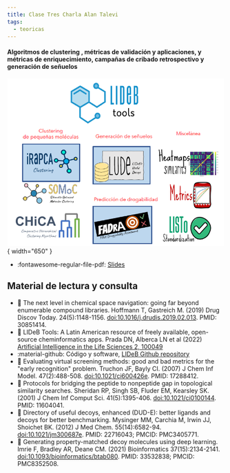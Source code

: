 ```yaml
---
title: Clase Tres Charla Alan Talevi
tags: 
  - teoricas
---
```


#### Algoritmos de clustering , métricas de validación y aplicaciones, y métricas de enriquecimiento, campañas de cribado retrospectivo y generación de señuelos

![Banner](featured.png){ width="650" }

* :fontawesome-regular-file-pdf: [Slides](slides-charla-alan-talevi.pdf) 

## Material de lectura y consulta

  * :paperclip: The next level in chemical space navigation: going far beyond enumerable compound libraries. Hoffmann T, Gastreich M. (2019) Drug Discov Today. 24(5):1148-1156. [doi:10.1016/j.drudis.2019.02.013](https://10.1016/j.drudis.2019.02.013). PMID: 30851414.
  * :paperclip: LIDeB Tools: A Latin American resource of freely available, open-source cheminformatics apps. Prada DN, Alberca LN et al (2022) [Artificial Intelligence in the Life Sciences 2, 100049](https://doi.org/10.1016/j.ailsci.2022.100049)
  * :material-github: Código y software, [LIDeB Github repository](https://github.com/lideb)
  * :paperclip: Evaluating virtual screening methods: good and bad metrics for the "early recognition" problem. Truchon JF, Bayly CI. (2007) J Chem Inf Model. 47(2):488-508. [doi:10.1021/ci600426e](https://doi.org/10.1021/ci600426e). PMID: 17288412.
  * :paperclip: Protocols for bridging the peptide to nonpeptide gap in topological similarity searches. Sheridan RP, Singh SB, Fluder EM, Kearsley SK. (2001) J Chem Inf Comput Sci. 41(5):1395-406. [doi:10.1021/ci0100144](https://doi.org/10.1021/ci0100144). PMID: 11604041.
  * :paperclip: Directory of useful decoys, enhanced (DUD-E): better ligands and decoys for better benchmarking. Mysinger MM, Carchia M, Irwin JJ, Shoichet BK. (2012) J Med Chem. 55(14):6582-94. [doi:10.1021/jm300687e](https://doi.org/10.1021/jm300687e). PMID: 22716043; PMCID: PMC3405771.
  * :paperclip: Generating property-matched decoy molecules using deep learning. Imrie F, Bradley AR, Deane CM. (2021)  Bioinformatics 37(15):2134-2141. [doi:10.1093/bioinformatics/btab080](https://doi.org/10.1093/bioinformatics/btab080). PMID: 33532838; PMCID: PMC8352508.